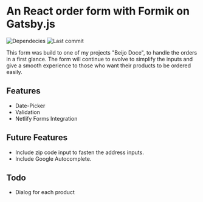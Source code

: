 # An React order form with Formik on Gatsby.js

![Dependecies](https://img.shields.io/david/brunochirelli/product-order-form)
![Last commit](https://img.shields.io/github/last-commit/brunochirelli/product-order-form)

This form was build to one of my projects "Beijo Doce", to handle the orders in a first glance.
The form will continue to evolve to simplify the inputs and give a smooth experience to those who want their products to be ordered easily.

## Features

-   Date-Picker
-   Validation
-   Netlify Forms Integration

## Future Features

-   Include zip code input to fasten the address inputs.
-   Include Google Autocomplete.

## Todo

-   Dialog for each product
